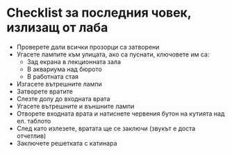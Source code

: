 Checklist за последния човек, излизащ от лаба
=============================================

* Проверете дали всички прозорци са затворени
* Угасете лампите към улицата, ако са пуснати, ключовете им са:
	* Зад екрана в лекционната зала
	* В аквариума над бюрото
	* В работната стая
* Изгасете вътрешните лампи
* Затворете вратите
* Слезте долу до входната врата
* Угасете вътрешните и външните лампи
* Отворете входната врата и натиснете червения бутон на кутията над ел. таблото
* След като излезете, вратата ще се заключи (звукът е доста отчетлив)
* Заключете решетката с катинара
